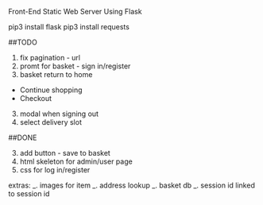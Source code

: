 Front-End Static Web Server Using Flask

pip3 install flask
pip3 install requests

##TODO

1.  fix pagination - url
2.  promt for basket - sign in/register
3.  basket return to home

- Continue shopping
- Checkout

3.  modal when signing out
4.  select delivery slot

##DONE

3. add button - save to basket
4. html skeleton for admin/user page
5. css for log in/register

extras:
_. images for item
_. address lookup
_. basket db
_. session id linked to session id
